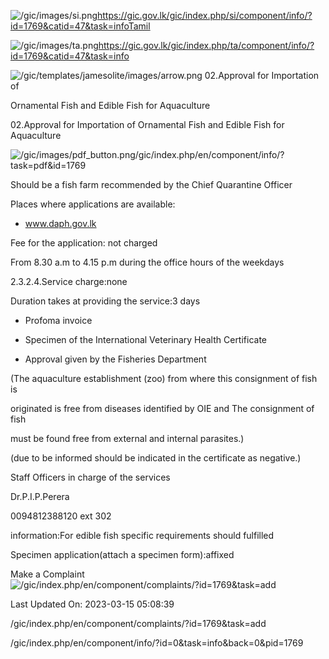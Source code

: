 <!-- Source: https://gic.gov.lk/gic/index.php/en/component/info/?id=1769&catid=47&task=info -->

![/gic/images/si.png](/gic/images/si.png)https://gic.gov.lk/gic/index.php/si/component/info/?id=1769&catid=47&task=infoTamil

![/gic/images/ta.png](/gic/images/ta.png)https://gic.gov.lk/gic/index.php/ta/component/info/?id=1769&catid=47&task=info

![/gic/templates/jamesolite/images/arrow.png](/gic/templates/jamesolite/images/arrow.png) 02.Approval for Importation of

Ornamental Fish and Edible Fish for Aquaculture

02.Approval for Importation of Ornamental Fish and Edible Fish for Aquaculture

![/gic/images/pdf_button.png](/gic/images/pdf_button.png)/gic/index.php/en/component/info/?task=pdf&id=1769

Should be a fish farm recommended by the Chief Quarantine Officer

Places where applications are available:

 * www.daph.gov.lk

Fee for the application: not charged

From 8.30 a.m to 4.15 p.m during the office hours of the weekdays

2.3.2.4.Service charge:none

Duration takes at providing the service:3 days

 * Profoma invoice

 * Specimen of the International Veterinary Health Certificate

 * Approval given by the Fisheries Department

(The aquaculture establishment (zoo) from where this consignment of fish is

originated is free from diseases identified by OIE and The consignment of fish

must be found free from external and internal parasites.)

(due to be informed should be indicated in the certificate as negative.)

Staff Officers in charge of the services

Dr.P.I.P.Perera

0094812388120 ext 302

information:For edible fish specific requirements should fulfilled

Specimen application(attach a specimen form):affixed

Make a Complaint ![/gic/index.php/en/component/complaints/?id=1769&task=add](/gic/index.php/en/component/complaints/?id=1769&task=add)

Last Updated On: 2023-03-15 05:08:39

/gic/index.php/en/component/complaints/?id=1769&task=add

/gic/index.php/en/component/info/?id=0&task=info&back=0&pid=1769